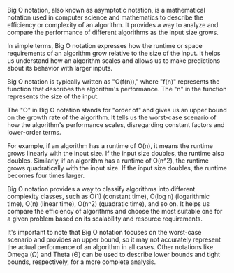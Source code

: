 Big O notation, also known as asymptotic notation, is a mathematical notation used in computer science and mathematics to describe the efficiency or complexity of an algorithm. It provides a way to analyze and compare the performance of different algorithms as the input size grows.

In simple terms, Big O notation expresses how the runtime or space requirements of an algorithm grow relative to the size of the input. It helps us understand how an algorithm scales and allows us to make predictions about its behavior with larger inputs.

Big O notation is typically written as "O(f(n))," where "f(n)" represents the function that describes the algorithm's performance. The "n" in the function represents the size of the input.

The "O" in Big O notation stands for "order of" and gives us an upper bound on the growth rate of the algorithm. It tells us the worst-case scenario of how the algorithm's performance scales, disregarding constant factors and lower-order terms.

For example, if an algorithm has a runtime of O(n), it means the runtime grows linearly with the input size. If the input size doubles, the runtime also doubles. Similarly, if an algorithm has a runtime of O(n^2), the runtime grows quadratically with the input size. If the input size doubles, the runtime becomes four times larger.

Big O notation provides a way to classify algorithms into different complexity classes, such as O(1) (constant time), O(log n) (logarithmic time), O(n) (linear time), O(n^2) (quadratic time), and so on. It helps us compare the efficiency of algorithms and choose the most suitable one for a given problem based on its scalability and resource requirements.

It's important to note that Big O notation focuses on the worst-case scenario and provides an upper bound, so it may not accurately represent the actual performance of an algorithm in all cases. Other notations like Omega (Ω) and Theta (Θ) can be used to describe lower bounds and tight bounds, respectively, for a more complete analysis.
